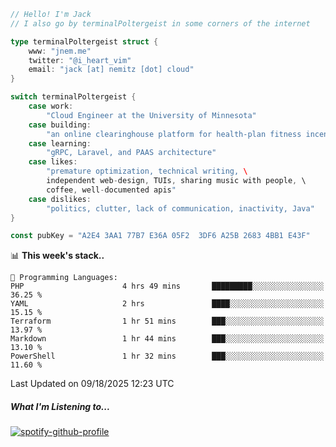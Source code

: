 ```go
// Hello! I'm Jack
// I also go by terminalPoltergeist in some corners of the internet

type terminalPoltergeist struct {
    www: "jnem.me"
    twitter: "@i_heart_vim"
    email: "jack [at] nemitz [dot] cloud"
}

switch terminalPoltergeist {
    case work:
        "Cloud Engineer at the University of Minnesota"
    case building:
        "an online clearinghouse platform for health-plan fitness incentive programs"
    case learning:
        "gRPC, Laravel, and PAAS architecture"
    case likes:
        "premature optimization, technical writing, \
        independent web-design, TUIs, sharing music with people, \
        coffee, well-documented apis"
    case dislikes:
        "politics, clutter, lack of communication, inactivity, Java"
}

const pubKey = "A2E4 3AA1 77B7 E36A 05F2  3DF6 A25B 2683 4BB1 E43F"
```

<!--START_SECTION:waka-->
📊 **This week's stack..** 

```text
💬 Programming Languages: 
PHP                      4 hrs 49 mins       █████████░░░░░░░░░░░░░░░░   36.25 % 
YAML                     2 hrs               ████░░░░░░░░░░░░░░░░░░░░░   15.15 % 
Terraform                1 hr 51 mins        ███░░░░░░░░░░░░░░░░░░░░░░   13.97 % 
Markdown                 1 hr 44 mins        ███░░░░░░░░░░░░░░░░░░░░░░   13.10 % 
PowerShell               1 hr 32 mins        ███░░░░░░░░░░░░░░░░░░░░░░   11.60 % 
```


 Last Updated on 09/18/2025 12:23 UTC
<!--END_SECTION:waka-->

##### What I'm Listening to...

[![spotify-github-profile](https://jnem.me/listening-item?maxAge=2592000)](https://jnem.me/listening)
